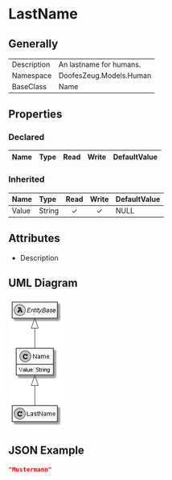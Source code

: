 ﻿# LastName

## Generally

|||
|:-|:-|
|Description|An lastname for humans.|
|Namespace|DoofesZeug.Models.Human|
|BaseClass|Name|

## Properties

### Declared

|Name|Type|Read|Write|DefaultValue|
|:---|:---|:--:|:---:|:-----------|

### Inherited

|Name|Type|Read|Write|DefaultValue|
|:---|:---|:--:|:---:|:-----------|
|Value|String|&#x2713;|&#x2713;|NULL|

## Attributes

- Description

## UML Diagram

![LastName.png](./LastName.png "LastName")

## JSON Example

```json
"Mustermann"
```

